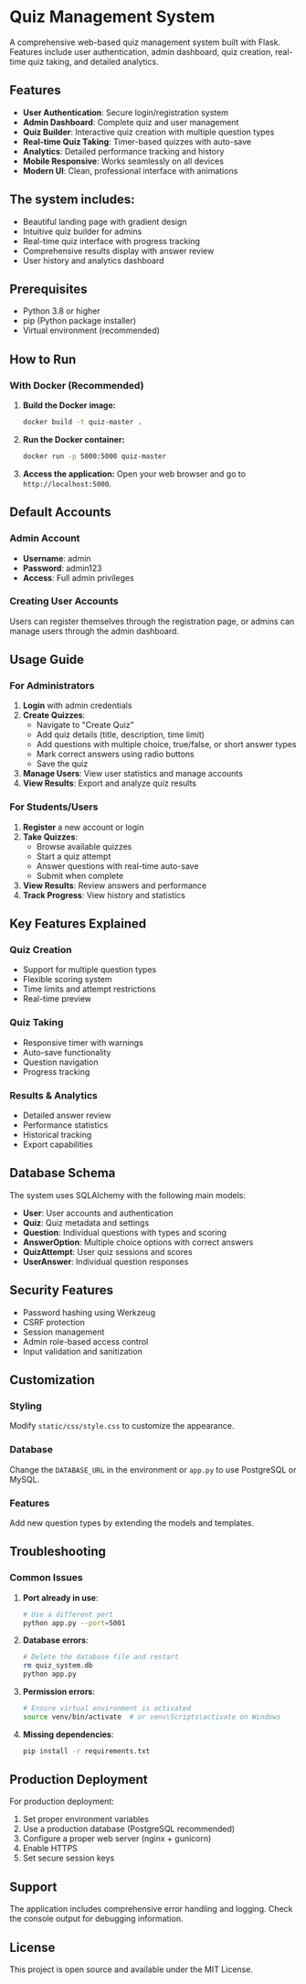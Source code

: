 # Quiz Management System

A comprehensive web-based quiz management system built with Flask. Features include user authentication, admin dashboard, quiz creation, real-time quiz taking, and detailed analytics.

## Features

- **User Authentication**: Secure login/registration system
- **Admin Dashboard**: Complete quiz and user management
- **Quiz Builder**: Interactive quiz creation with multiple question types
- **Real-time Quiz Taking**: Timer-based quizzes with auto-save
- **Analytics**: Detailed performance tracking and history
- **Mobile Responsive**: Works seamlessly on all devices
- **Modern UI**: Clean, professional interface with animations


## The system includes:
- Beautiful landing page with gradient design
- Intuitive quiz builder for admins
- Real-time quiz interface with progress tracking
- Comprehensive results display with answer review
- User history and analytics dashboard

## Prerequisites

- Python 3.8 or higher
- pip (Python package installer)
- Virtual environment (recommended)

## How to Run

### With Docker (Recommended)

1.  **Build the Docker image:**
    ```bash
    docker build -t quiz-master .
    ```

2.  **Run the Docker container:**
    ```bash
    docker run -p 5000:5000 quiz-master
    ```

3.  **Access the application:**
    Open your web browser and go to `http://localhost:5000`.


## Default Accounts

### Admin Account
- **Username**: admin
- **Password**: admin123
- **Access**: Full admin privileges

### Creating User Accounts
Users can register themselves through the registration page, or admins can manage users through the admin dashboard.

## Usage Guide

### For Administrators

1. **Login** with admin credentials
2. **Create Quizzes**:
   - Navigate to "Create Quiz"
   - Add quiz details (title, description, time limit)
   - Add questions with multiple choice, true/false, or short answer types
   - Mark correct answers using radio buttons
   - Save the quiz
3. **Manage Users**: View user statistics and manage accounts
4. **View Results**: Export and analyze quiz results

### For Students/Users

1. **Register** a new account or login
2. **Take Quizzes**:
   - Browse available quizzes
   - Start a quiz attempt
   - Answer questions with real-time auto-save
   - Submit when complete
3. **View Results**: Review answers and performance
4. **Track Progress**: View history and statistics

## Key Features Explained

### Quiz Creation
- Support for multiple question types
- Flexible scoring system
- Time limits and attempt restrictions
- Real-time preview

### Quiz Taking
- Responsive timer with warnings
- Auto-save functionality
- Question navigation
- Progress tracking

### Results & Analytics
- Detailed answer review
- Performance statistics
- Historical tracking
- Export capabilities

## Database Schema

The system uses SQLAlchemy with the following main models:
- **User**: User accounts and authentication
- **Quiz**: Quiz metadata and settings
- **Question**: Individual questions with types and scoring
- **AnswerOption**: Multiple choice options with correct answers
- **QuizAttempt**: User quiz sessions and scores
- **UserAnswer**: Individual question responses

## Security Features

- Password hashing using Werkzeug
- CSRF protection
- Session management
- Admin role-based access control
- Input validation and sanitization

## Customization

### Styling
Modify `static/css/style.css` to customize the appearance.

### Database
Change the `DATABASE_URL` in the environment or `app.py` to use PostgreSQL or MySQL.

### Features
Add new question types by extending the models and templates.

## Troubleshooting

### Common Issues

1. **Port already in use**:
   ```bash
   # Use a different port
   python app.py --port=5001
   ```

2. **Database errors**:
   ```bash
   # Delete the database file and restart
   rm quiz_system.db
   python app.py
   ```

3. **Permission errors**:
   ```bash
   # Ensure virtual environment is activated
   source venv/bin/activate  # or venv\Scripts\activate on Windows
   ```

4. **Missing dependencies**:
   ```bash
   pip install -r requirements.txt
   ```

## Production Deployment

For production deployment:

1. Set proper environment variables
2. Use a production database (PostgreSQL recommended)
3. Configure a proper web server (nginx + gunicorn)
4. Enable HTTPS
5. Set secure session keys

## Support

The application includes comprehensive error handling and logging. Check the console output for debugging information.

## License

This project is open source and available under the MIT License.

